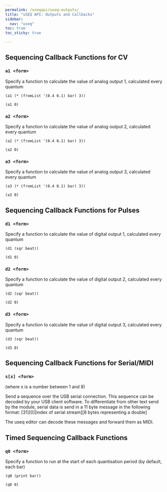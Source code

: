 ```yaml
---
permalink: /useqapi/useq-outputs/
title: "uSEQ API: Outputs and Callbacks"
sidebar:
  nav: "useq"
toc: true
toc_sticky: true

---
```


## Sequencing Callback Functions for CV

### `a1 <form>`

Specify a function to calculate the value of analog output 1, calculated every quantum

```
(a1 (* (fromList '(0.4 0.1) bar) 3))
```
```
(a1 0)
```

### `a2 <form>`

Specify a function to calculate the value of analog output 2, calculated every quantum

```
(a2 (* (fromList '(0.4 0.1) bar) 3))
```
```
(a2 0)
```

### `a3 <form>`

Specify a function to calculate the value of analog output 3, calculated every quantum

```
(a3 (* (fromList '(0.4 0.1) bar) 3))
```
```
(a3 0)
```

## Sequencing Callback Functions for Pulses

### `d1 <form>`

Specify a function to calculate the value of digital output 1, calculated every quantum

```
(d1 (sqr beat))
```
```
(d1 0)
```

### `d2 <form>`

Specify a function to calculate the value of digital output 2, calculated every quantum

```
(d2 (sqr beat))
```
```
(d2 0)
```

### `d3 <form>`

Specify a function to calculate the value of digital output 3, calculated every quantum

```
(d3 (sqr beat))
```
```
(d3 0)
```

## Sequencing Callback Functions for Serial/MIDI

### `s[x] <form>`

(where x is a number between 1 and 8)

Send a sequence over the USB serial connection.  This sequence can be decoded by your USB client software.  To differentiate from other text send by the module, serial data is send in a 11 byte message in the following format:
[31][0][index of serial stream][8 bytes representing a double]

The useq editor can decode these messages and forward them as MIDI.


## Timed Sequencing Callback Functions

### `q0 <form>`

Specify a function to run at the start of each quantisation period (by default, each bar)

```
(q0 (print bar))
```
```
(q0 0)
```
